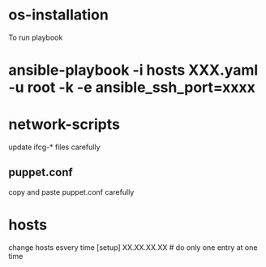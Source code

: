 # os-installation
To run playbook 
# ansible-playbook -i hosts XXX.yaml -u root -k -e ansible_ssh_port=xxxx

# network-scripts
update ifcg-* files carefully
## puppet.conf
copy and paste puppet.conf carefully 
#  hosts 
change hosts esvery time 
[setup]
XX.XX.XX.XX   # do only one entry at one time 
